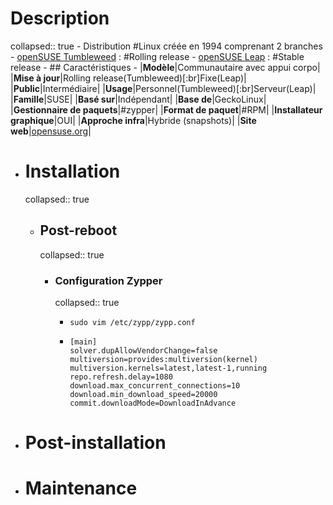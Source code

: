 # Description
collapsed:: true
	- Distribution #Linux créée en 1994 comprenant 2 branches
		- [openSUSE Tumbleweed](https://get.opensuse.org/tumbleweed/) : #Rolling release
		- [openSUSE Leap](https://get.opensuse.org/leap/) : #Stable release
	- ## Caractéristiques
	- |**Modèle**|Communautaire avec appui corpo|
	  |**Mise à jour**|Rolling release(Tumbleweed)[:br]Fixe(Leap)|
	  |**Public**|Intermédiaire|
	  |**Usage**|Personnel(Tumbleweed)[:br]Serveur(Leap)|
	  |**Famille**|SUSE|
	  |**Basé sur**|Indépendant|
	  |**Base de**|GeckoLinux|
	  |**Gestionnaire de paquets**|#zypper|
	  |**Format de paquet**|#RPM|
	  |**Installateur graphique**|OUI|
	  |**Approche infra**|Hybride (snapshots)|
	  |**Site web**|[opensuse.org](https://www.opensuse.org/)|
- # Installation
  collapsed:: true
	- ## Post-reboot
	  collapsed:: true
		- ### Configuration Zypper
		  collapsed:: true
			- ```shell
			  sudo vim /etc/zypp/zypp.conf
			  ```
			- ```vim
			  [main]
			  solver.dupAllowVendorChange=false
			  multiversion=provides:multiversion(kernel)
			  multiversion.kernels=latest,latest-1,running
			  repo.refresh.delay=1080
			  download.max_concurrent_connections=10
			  download.min_download_speed=20000
			  commit.downloadMode=DownloadInAdvance
			  ```
- # Post-installation
- # Maintenance